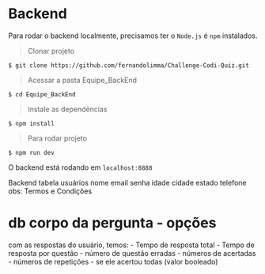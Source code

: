 # Backend

Para rodar o backend localmente, precisamos ter o `Node.js` é `npm` instalados.

> Clonar projeto

```
$ git clone https://github.com/fernandolimma/Challenge-Codi-Quiz.git
```

> Acessar a pasta Equipe_BackEnd

```
$ cd Equipe_BackEnd
```

> Instale as dependências

```
$ npm install
```

> Para rodar projeto

```
$ npm run dev
```

O backend está rodando em `localhost:8888`

Backend 
tabela usuários 
nome
email
senha
idade
cidade
estado
telefone
obs: Termos e Condições 
# db corpo da pergunta - opções 
com as respostas do usuário, temos: - Tempo de resposta total - Tempo de resposta por questão - número de questão erradas -
números de acertadas - números de repetições - se ele acertou todas (valor booleado)